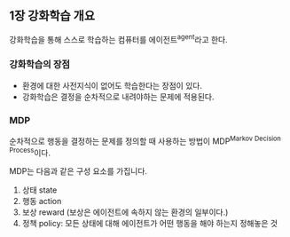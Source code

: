 ## 1장 강화학습 개요

강화학습을 통해 스스로 학습하는 컴퓨터를 에이전트<sup>agent</sup>라고 한다.

### 강화학습의 장점
- 환경에 대한 사전지식이 없어도 학습한다는 장점이 있다.
- 강화학습은 결정을 순차적으로 내려야하는 문제에 적용된다.

### MDP
순차적으로 행동을 결정하는 문제를 정의할 때 사용하는 방법이 MDP<sup>Markov Decision Process</sup>이다.

MDP는 다음과 같은 구성 요소를 가집니다.
1. 상태 state
2. 행동 action
3. 보상 reward (보상은 에이전트에 속하지 않는 환경의 일부이다.)
4. 정책 policy: 모든 상태에 대해 에이전트가 어떤 행동을 해야 하는지 정해놓은 것
